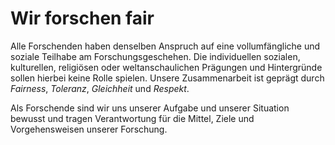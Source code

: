<!--
   NAME - The NAME of this project is:
ethos

  FILE - The FILENAME of the current file is:
/v1a1.md

  CREATION - This project was CREATED on:
2017-01-28-16:15:00 UTC

  MODIFICATION - This project was last MODIFIED on:
2017-01-28-16:15:00 UTC

  VERSION - The current VERSION of this project is:
<git-commit-hash>-2017-01-28-16:15:00 UTC

  CREATOR(S) - This project was CREATED by:
Michael Czechowski, Martin Maga

  CONTACT - You can CONTACT the creator(s) or developer(s) of this project at:
E-Mail: mail@martinmaga.de

  COPYRIGHT - The COPYRIGHT holder of this project is:
COPYRIGHT (c) 2016 Martin Maga

  LICENSE - This project is LICENSED under the following license:
Martin Maga 2016 CC BY-SA 4.0 https://creativecommons.org

  SUBFILE – This is a SUBFILE! For more INFORMATION on this project go to:
/README.md
-->

# Wir forschen fair
Alle Forschenden haben denselben Anspruch auf eine vollumfängliche und soziale Teilhabe am Forschungsgeschehen. Die individuellen sozialen, kulturellen, religiösen oder weltanschaulichen Prägungen und Hintergründe sollen hierbei keine Rolle spielen.
Unsere Zusammenarbeit ist geprägt durch *Fairness*, *Toleranz*, *Gleichheit* und *Respekt*.

Als Forschende sind wir uns unserer Aufgabe und unserer Situation bewusst und tragen Verantwortung für die Mittel, Ziele und Vorgehensweisen unserer Forschung.

